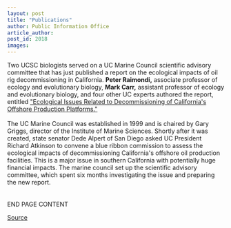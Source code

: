 ```yaml
---
layout: post
title: "Publications"
author: Public Information Office
article_author: 
post_id: 2018
images:
---
```


<p>
  Two UCSC biologists served on a UC Marine Council scientific advisory committee that has just published a report on the ecological impacts of oil rig decommissioning in California. <b>Peter Raimondi,</b> associate professor of ecology and evolutionary biology, <b>Mark Carr,</b> assistant professor of ecology and evolutionary biology, and four other UC experts authored the report, entitled <a href="http://www.ucop.edu/research/ucmc_decommissioning/">"Ecological Issues Related to Decommissioning of California's Offshore Production Platforms."</a> <b><br>
  <br></b>The UC Marine Council was established in 1999 and is chaired by Gary Griggs, director of the Institute of Marine Sciences. Shortly after it was created, state senator Dede Alpert of San Diego asked UC President Richard Atkinson to convene a blue ribbon commission to assess the ecological impacts of decommissioning California's offshore oil production facilities. This is a major issue in southern California with potentially huge financial impacts. The marine council set up the scientific advisory committee, which spent six months investigating the issue and preparing the new report.<br>
  <i><br></i><br>
  END PAGE CONTENT
</p>
<p><a href="http://www1.ucsc.edu/currents/00-01/01-01/publications.html" title="Permalink to publications">Source</a></p>

